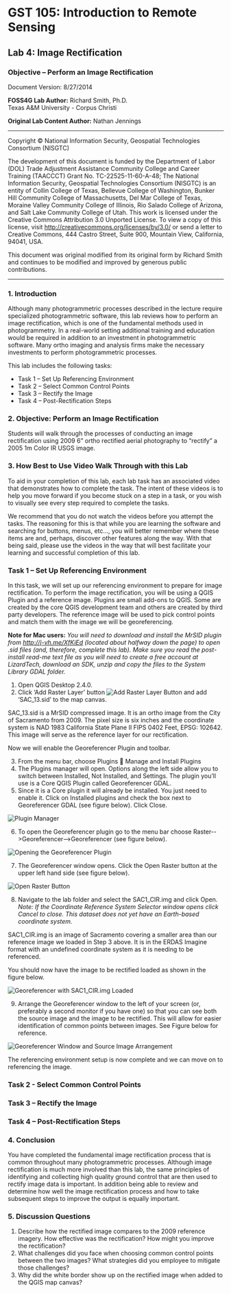 # GST 105: Introduction to Remote Sensing
## Lab 4: Image Rectification
### Objective – Perform an Image Rectification

Document Version: 8/27/2014

**FOSS4G Lab Author:**
Richard Smith, Ph.D.  
Texas A&M University - Corpus Christi

**Original Lab Content Author:**
Nathan Jennings

---

Copyright © National Information Security, Geospatial Technologies Consortium (NISGTC)

The development of this document is funded by the Department of Labor (DOL) Trade Adjustment Assistance Community College and Career Training (TAACCCT) Grant No.  TC-22525-11-60-A-48; The National Information Security, Geospatial Technologies Consortium (NISGTC) is an entity of Collin College of Texas, Bellevue College of Washington, Bunker Hill Community College of Massachusetts, Del Mar College of Texas, Moraine Valley Community College of Illinois, Rio Salado College of Arizona, and Salt Lake Community College of Utah.  This work is licensed under the Creative Commons Attribution 3.0 Unported License.  To view a copy of this license, visit http://creativecommons.org/licenses/by/3.0/ or send a letter to Creative Commons, 444 Castro Street, Suite 900, Mountain View, California, 94041, USA.  

This document was original modified from its original form by Richard Smith and continues to be modified and improved by generous public contributions.

---

### 1. Introduction

Although many photogrammetric processes described in the lecture require specialized photogrammetric software, this lab reviews how to perform an image rectification, which is one of the fundamental methods used in photogrammetry.  In a real-world setting additional training and education would be required in addition to an investment in photogrammetric software.  Many ortho imaging and analysis firms make the necessary investments to perform photogrammetric processes.

This lab includes the following tasks:

+ Task 1 – Set Up Referencing Environment
+ Task 2 – Select Common Control Points
+ Task 3 – Rectify the Image
+ Task 4 – Post-Rectification Steps

### 2. Objective: Perform an Image Rectification

Students will walk through the processes of conducting an image rectification using 2009 6” ortho rectified aerial photography to “rectify” a 2005 1m Color IR USGS image.

### 3. How Best to Use Video Walk Through with this Lab

To aid in your completion of this lab, each lab task has an associated video that demonstrates how to complete the task.  The intent of these videos is to help you move forward if you become stuck on a step in a task, or you wish to visually see every step required to complete the tasks.

We recommend that you do not watch the videos before you attempt the tasks.  The reasoning for this is that while you are learning the software and searching for buttons, menus, etc…, you will better remember where these items are and, perhaps, discover other features along the way.  With that being said, please use the videos in the way that will best facilitate your learning and successful completion of this lab.

### Task 1 – Set Up Referencing Environment

In this task, we will set up our referencing environment to prepare for image rectification.
To perform the image rectification, you will be using a QGIS Plugin and a reference image. Plugins are small add-ons to QGIS. Some are created by the core QGIS development team and others are created by third party developers.  The reference image will be used to pick control points and match them with the image we will be georeferencing.

**Note for Mac users:** *You will need to download and install the MrSID plugin from <http://j-vh.me/XfKiEd> (located about halfway down the page) to open .sid files (and, therefore, complete this lab).  Make sure you read the post-install read-me text file as you will need to create a free account at LizardTech, download an SDK, unzip and copy the files to the System Library GDAL folder.*

1.	Open QGIS Desktop 2.4.0.
2.	Click ‘Add Raster Layer’ button ![Add Raster Layer Button](figures/Add_Raster_Layer_Button.png "Add Raster Layer Button") and add ‘SAC_13.sid’ to the map canvas.

SAC_13.sid is a MrSID compressed image.  It is an ortho image from the City of Sacramento from 2009.  The pixel size is six inches and the coordinate system is NAD 1983 California State Plane II FIPS 0402 Feet, EPSG: 102642. This image will serve as the reference layer for our rectification.

Now we will enable the Georeferencer Plugin and toolbar.

3.	From the menu bar, choose Plugins  Manage and Install Plugins
4.	The Plugins manager will open. Options along the left side allow you to switch between Installed, Not Installed, and Settings. The plugin you’ll use is a Core QGIS Plugin called Georeferencer GDAL. 
5.	Since it is a Core plugin it will already be installed. You just need to enable it. Click on Installed plugins and check the box next to Georeferencer GDAL (see figure below). Click Close.

![Plugin Manager](figures/Plugin_Manager.png "Plugin Manager")

6.	To open the Georeferencer plugin go to the menu bar choose Raster-->Georeferencer-->Georeferencer (see figure below).

![Opening the Georeferencer Plugin](figures/Opening_The_Georeferencer_Plugin.png "Opening the Georeferencer Plugin")

7.	The Georeferencer window opens. Click the Open Raster button at the upper left hand side (see figure below).

![Open Raster Button](figures/Open_Raster_Button.png "Open Raster Button")

8. Navigate to the lab folder and select the SAC1_CIR.img and click Open. *Note: If the Coordinate Reference System Selector window opens click Cancel to close. This dataset does not yet have an Earth-based coordinate system.*

SAC1_CIR.img is an image of Sacramento covering a smaller area than our reference image we loaded in Step 3 above.  It is in the ERDAS Imagine format with an undefined coordinate system as it is needing to be referenced.

You should now have the image to be rectified loaded as shown in the figure below.

![Georeferencer with SAC1_CIR.img Loaded](figures/Georeferencer_With_SAC1_CIR_img_Loaded.png "Georeferencer with SAC1_CIR.img Loaded")

9.	Arrange the Georeferencer window to the left of your screen (or, preferably a second monitor if you have one) so that you can see both the source image and the image to be rectified.  This will allow for easier identification of common points between images.  See Figure below for reference.

![Georeferencer Window and Source Image Arrangement](figures/Georeferencer_Window_And_Source_Image_Arrangement.png "Georeferencer Window and Source Image Arrangement")

The referencing environment setup is now complete and we can move on to referencing the image.

### Task 2 - Select Common Control Points

### Task 3 – Rectify the Image

### Task 4 – Post-Rectification Steps

### 4. Conclusion

You have completed the fundamental image rectification process that is common throughout many photogrammetric processes.  Although image rectification is much more involved than this lab, the same principles of identifying and collecting high quality ground control that are then used to rectify image data is important.  In addition being able to review and determine how well the image rectification process and how to take subsequent steps to improve the output is equally important.

### 5. Discussion Questions

1.	Describe how the rectified image compares to the 2009 reference imagery.  How effective was the rectification?  How might you improve the rectification?
2.	What challenges did you face when choosing common control points between the two images?  What strategies did you employee to mitigate those challenges?
3.	Why did the white border show up on the rectified image when added to the QGIS map canvas?

